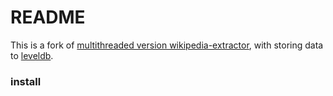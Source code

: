 # README #

This is a fork of [multithreaded version wikipedia-extractor](https://bitbucket.org/leonardossz/multithreaded-wikipedia-extractor/overview), with storing data to [leveldb](https://github.com/google/leveldb).

### install ###
